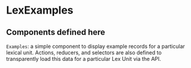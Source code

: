 # LexExamples

## Components defined here

`Examples`: a simple component to display example records for a
particular lexical unit.  Actions, reducers, and selectors are also
defined to transparently load this data for a particular Lex Unit via
the API.
